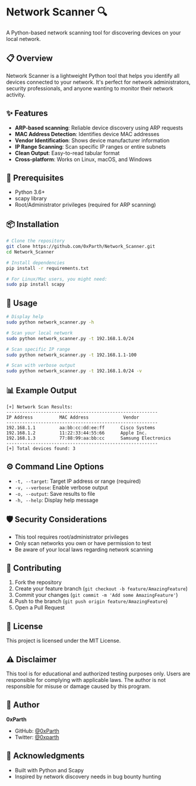 # Network Scanner 🔍

A Python-based network scanning tool for discovering devices on your local network.

## 📋 Overview

Network Scanner is a lightweight Python tool that helps you identify all devices connected to your network. It's perfect for network administrators, security professionals, and anyone wanting to monitor their network activity.

## ✨ Features

- **ARP-based scanning**: Reliable device discovery using ARP requests
- **MAC Address Detection**: Identifies device MAC addresses
- **Vendor Identification**: Shows device manufacturer information
- **IP Range Scanning**: Scan specific IP ranges or entire subnets
- **Clean Output**: Easy-to-read tabular format
- **Cross-platform**: Works on Linux, macOS, and Windows

## 🔧 Prerequisites

- Python 3.6+
- scapy library
- Root/Administrator privileges (required for ARP scanning)

## 📦 Installation

```bash
# Clone the repository
git clone https://github.com/0xParth/Network_Scanner.git
cd Network_Scanner

# Install dependencies
pip install -r requirements.txt

# For Linux/Mac users, you might need:
sudo pip install scapy
```

## 🚀 Usage

```bash
# Display help
sudo python network_scanner.py -h

# Scan your local network
sudo python network_scanner.py -t 192.168.1.0/24

# Scan specific IP range
sudo python network_scanner.py -t 192.168.1.1-100

# Scan with verbose output
sudo python network_scanner.py -t 192.168.1.0/24 -v
```

## 📊 Example Output

```
[+] Network Scan Results:
---------------------------------------------------------
IP Address          MAC Address             Vendor
---------------------------------------------------------
192.168.1.1         aa:bb:cc:dd:ee:ff      Cisco Systems
192.168.1.2         11:22:33:44:55:66      Apple Inc.
192.168.1.3         77:88:99:aa:bb:cc      Samsung Electronics
---------------------------------------------------------
[+] Total devices found: 3
```

## ⚙️ Command Line Options

- `-t, --target`: Target IP address or range (required)
- `-v, --verbose`: Enable verbose output
- `-o, --output`: Save results to file
- `-h, --help`: Display help message

## 🛡️ Security Considerations

- This tool requires root/administrator privileges
- Only scan networks you own or have permission to test
- Be aware of your local laws regarding network scanning

## 🤝 Contributing

1. Fork the repository
2. Create your feature branch (`git checkout -b feature/AmazingFeature`)
3. Commit your changes (`git commit -m 'Add some AmazingFeature'`)
4. Push to the branch (`git push origin feature/AmazingFeature`)
5. Open a Pull Request

## 📝 License

This project is licensed under the MIT License.

## ⚠️ Disclaimer

This tool is for educational and authorized testing purposes only. Users are responsible for complying with applicable laws. The author is not responsible for misuse or damage caused by this program.

## 👤 Author

**0xParth**
- GitHub: [@0xParth](https://github.com/0xParth)
- Twitter: [@0xparth](https://twitter.com/0xparth)

## 🙏 Acknowledgments

- Built with Python and Scapy
- Inspired by network discovery needs in bug bounty hunting
